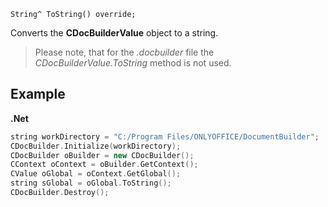 `String^ ToString() override;`

Converts the **CDocBuilderValue** object to a string.

> Please note, that for the *.docbuilder* file the *CDocBuilderValue.ToString* method is not used.

## Example

**.Net**

```cpp
string workDirectory = "C:/Program Files/ONLYOFFICE/DocumentBuilder";
CDocBuilder.Initialize(workDirectory);
CDocBuilder oBuilder = new CDocBuilder();
CContext oContext = oBuilder.GetContext();
CValue oGlobal = oContext.GetGlobal();
string sGlobal = oGlobal.ToString();
CDocBuilder.Destroy();
```
